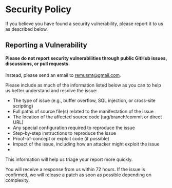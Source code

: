 # Security Policy
If you believe you have found a security vulnerability, please report it to us as described below.

## Reporting a Vulnerability

#### Please do not report security vulnerabilities through public GitHub issues, discussions, or pull requests.

Instead, please send an email to [remusmt@gmail.com](mailto:remusmt@gmail.com).

Please include as much of the information listed below as you can to help us better understand and resolve the issue:

* The type of issue (e.g., buffer overflow, SQL injection, or cross-site scripting)
* Full paths of source file(s) related to the manifestation of the issue
* The location of the affected source code (tag/branch/commit or direct URL)
* Any special configuration required to reproduce the issue
* Step-by-step instructions to reproduce the issue
* Proof-of-concept or exploit code (if possible)
* Impact of the issue, including how an attacker might exploit the issue
* 
This information will help us triage your report more quickly.

You will receive a response from us within 72 hours. If the issue is confirmed, we will release a patch as soon as possible depending on complexity.
